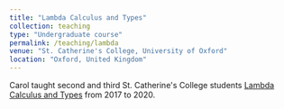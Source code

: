 ```yaml
---
title: "Lambda Calculus and Types"
collection: teaching
type: "Undergraduate course"
permalink: /teaching/lambda
venue: "St. Catherine's College, University of Oxford"
location: "Oxford, United Kingdom"
---
```


Carol taught second and third St. Catherine's College students
[Lambda Calculus and Types](https://www.cs.ox.ac.uk/teaching/courses/2019-2020/lambda/)
from 2017 to 2020.